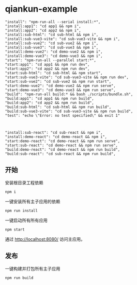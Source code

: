 # qiankun-example
    "install": "npm-run-all --serial install:*",
    "install:app1": "cd app1 && npm i",
    "install:app2": "cd app2 && npm i",
    "install:sub-html": "cd sub-html && npm i",
    "install:sub-vue3-vite": "cd sub-vue3-vite && npm i",
    "install:sub-vue2": "cd sub-vue2 && npm i",
    "install:sub-vue3": "cd sub-vue3 && npm i",
    "install:demo-vue2": "cd demo-vue2 && npm i",
    "install:demo-vue3": "cd demo-vue3 && npm i",
    "start": "npm-run-all --parallel start:*",
    "start:app1": "cd app1 && npm run dev",
    "start:app2": "cd app2 && npm run dev",
    "start:sub-html": "cd sub-html && npm start",
    "start:sub-vue3-vite": "cd sub-vue3-vite && npm run dev",
    "start:sub-vue2": "cd sub-vue2 && npm run start",
    "start:demo-vue2": "cd demo-vue2 && npm run serve",
    "start:demo-vue3": "cd demo-vue3 && npm run serve",
    "build": "npm-run-all build:* && bash ./scripts/bundle.sh",
    "build:app1": "cd app1 && npm run build",
    "build:app2": "cd app2 && npm run build",
    "build:sub-html": "cd sub-html && npm run build",
    "build:sub-vue3-vite": "cd sub-vue3-vite && npm run build",
    "test": "echo \"Error: no test specified\" && exit 1"



    "install:sub-react": "cd sub-react && npm i",
    "install:demo-react": "cd demo-react && npm i",
    "start:demo-react": "cd demo-react && npm run serve",
    "start:sub-react": "cd demo-react && npm run serve",
    "build:demo-react": "cd demo-react && npm run build",
    "build:sub-react": "cd sub-react && npm run build",

## 开始
安装根目录工程依赖
```
npm i
```
一键安装所有主子应用的依赖
```
npm run install
```

一键启动所有所有应用
```
npm start
```

通过 [http://localhost:8080/](http://localhost:8080/) 访问主应用。

## 发布
一键构建并打包所有主子应用
```
npm run build
```


